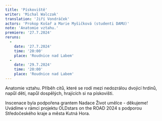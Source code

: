 ```yaml
---
title: 'Pískoviště'
writer: 'Michal Walczak'
translation: 'Jiří Vondráček'
actors: 'Prokop Košař a Marie Myšičková (studenti DAMU)'
note: 'Anatomie vztahu.'
premiere: '27.7.2024'
reruns:
  -
    date: '27.7.2024'
    time: '20:00'
    place: 'Roudnice nad Labem'
  -
    date: '29.7.2024'
    time: '20:00'
    place: 'Roudnice nad Labem'    
---
```

Anatomie vztahu.
Příběh citů, které se rodí mezi nedozrálou dvojicí hrdinů, napůl dětí, napůl dospělých, hrajících si na pískovišti.

Inscenace byla podpořena grantem Nadace Život umělce - děkujeme! Uvádíme v rámci projektu OLDstars on the ROAD 2024 s podporou Středočeského kraje a města Kutná Hora. 
